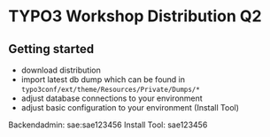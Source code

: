 # TYPO3 Workshop Distribution Q2

## Getting started

* download distribution
* import latest db dump which can be found in `typo3conf/ext/theme/Resources/Private/Dumps/*`
* adjust database connections to your environment
* adjust basic configuration to your environment (Install Tool)

Backendadmin: sae:sae123456
Install Tool: sae123456